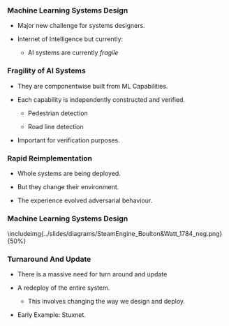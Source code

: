 ### Machine Learning Systems Design

* Major new challenge for systems designers.

* Internet of Intelligence but currently:

	* AI systems are currently *fragile*

### Fragility of AI Systems

* They are componentwise built from ML Capabilities.

* Each capability is independently constructed and verified.

   * Pedestrian detection
   
   * Road line detection

* Important for verification purposes.

### Rapid Reimplementation

* Whole systems are being deployed.

* But they change their environment.

* The experience evolved adversarial behaviour.

### Machine Learning Systems Design

\includeimg{../slides/diagrams/SteamEngine_Boulton&Watt_1784_neg.png}{50%}

### Turnaround And Update

* There is a massive need for turn around and update

* A redeploy of the entire system.
     *  This involves changing the way we design and deploy.

* Early Example: Stuxnet.


